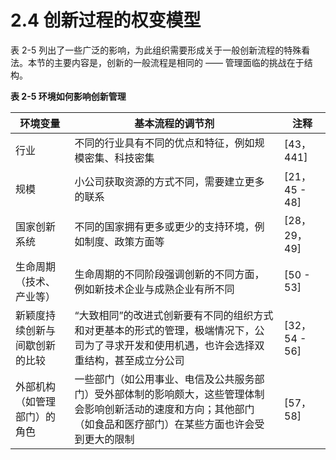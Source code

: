 # 2.4 创新过程的权变模型

&#x20;       表 2-5 列出了一些广泛的影响，为此组织需要形成关于一般创新流程的特殊看法。本节的主要内容是，创新的一般流程是相同的 —— 管理面临的挑战在于结构。&#x20;

**表 2-5 环境如何影响创新管理**&#x20;

| 环境变量            | 基本流程的调节剂                                                                          | 注释            |
| --------------- | --------------------------------------------------------------------------------- | ------------- |
| 行业              | 不同的行业具有不同的优点和特征，例如规模密集、科技密集                                                       | \[43，441]     |
| 规模              | 小公司获取资源的方式不同，需要建立更多的联系                                                            | \[21，45 - 48] |
| 国家创新系统          | 不同的国家拥有更多或更少的支持环境，例如制度、政策方面等                                                      | \[28，29，49]   |
| 生命周期（技术、产业等）    | 生命周期的不同阶段强调创新的不同方面，例如新技术企业与成熟企业有所不同                                               | \[50 - 53]    |
| 新颖度持续创新与间歇创新的比较 | “大致相同”的改进式创新要有不同的组织方式和对更基本的形式的管理，极端情况下，公司为了寻求开发和使用机遇，也许会选择双重结构，甚至成立分公司            | \[32，54 - 56] |
| 外部机构（如管理部门）的角色  | 一些部门（如公用事业、电信及公共服务部门）受外部体制的影响颇大，这些管理体制会影响创新活动的速度和方向；其他部门（如食品和医疗部门）在某些方面也许会受到更大的限制 | \[57，58]      |

&#x20;                      &#x20;
